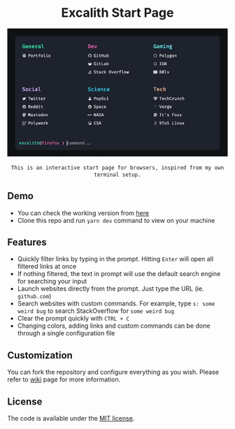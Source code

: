<div align="center">
	<h1 align="center">Excalith Start Page</h1>
	<img src=".github/startpage.gif" />

	This is an interactive start page for browsers, inspired from my own terminal setup.
</div>


## Demo

- You can check the working version from [here](https://excalith-start-page.vercel.app)
- Clone this repo and run `yarn dev` command to view on your machine

## Features

- Quickly filter links by typing in the prompt. Hitting `Enter` will open all filtered links at once
- If nothing filtered, the text in prompt will use the default search engine for searching your input
- Launch websites directly from the prompt. Just type the URL (ie. `github.com`)
- Search websites with custom commands. For example, type `s: some weird bug` to search StackOverflow for `some weird bug`
- Clear the prompt quickly with `CTRL + C`
- Changing colors, adding links and custom commands can be done through a single configuration file

## Customization

You can fork the repository and configure everything as you wish. Please refer to [wiki](https://github.com/excalith/excalith-start-page/wiki) page for more information.

## License

The code is available under the [MIT license](LICENSE).
